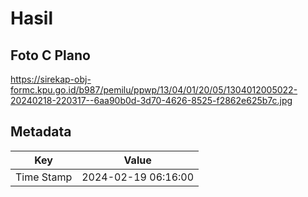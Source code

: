 # Hasil

## Foto C Plano

https://sirekap-obj-formc.kpu.go.id/b987/pemilu/ppwp/13/04/01/20/05/1304012005022-20240218-220317--6aa90b0d-3d70-4626-8525-f2862e625b7c.jpg


## Metadata

| Key        | Value               |
| ---------- | ------------------- |
| Time Stamp | 2024-02-19 06:16:00 |



